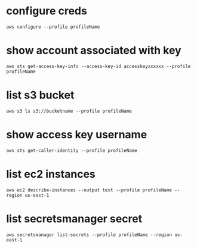 # configure creds
```
aws configure --profile profileName
```

# show account associated with key
```
aws sts get-access-key-info --access-key-id accesskeyxxxxxx --profile profileName
```

# list s3 bucket
```
aws s3 ls s3://bucketname --profile profileName
```

# show access key username
```
aws sts get-caller-identity --profile profileName
```

# list ec2 instances
```
aws ec2 describe-instances --output text --profile profileName --region us-east-1
```

# list secretsmanager secret
```
aws secretsmanager list-secrets --profile profileName --region us-east-1   
```